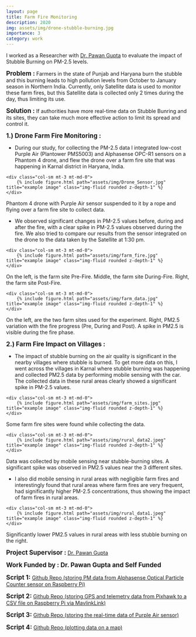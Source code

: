 ```yaml
---
layout: page
title: Farm Fire Monitoring
description: 2020
img: assets/img/drone-stubble-burning.jpg
importance: 3
category: work
---
```


I worked as a Researcher with <a href="https://appliedsciences.nasa.gov/about/our-team/pawan-gupta-0" target="_blank">Dr. Pawan Gupta</a> to evaluate the impact of Stubble Burning on PM-2.5 levels.

<span style="font-size: 17px;"><b>Problem :</b></span>
Farmers in the state of Punjab and Haryana burn the stubble and this burning leads to high pollution levels from October to January season in Northern India. Currently, only Satellite data is used to monitor these farm fires, but this Satellite data is collected only 2 times during the day, thus limiting its use.

<span style="font-size: 17px;"><b>Solution :</b></span>
If authorities have more real-time data on Stubble Bunring and its sites, they can take much more effective action to limit its spread and control it.

<span style="font-size: 17px;"><b>1.) Drone Farm Fire Monitoring :</b></span>

- During our study, for collecting the PM-2.5 data I integrated low-cost Purple Air (Plantower PMS5003) and Alphasense OPC-R1 sensors on a Phantom 4 drone, and flew the drone over a farm fire site that was happening in Karnal district in Haryana, India.

<div class="row"> 

    <div class="col-sm mt-3 mt-md-0">
        {% include figure.html path="assets/img/Drone_Sensor.jpg" title="example image" class="img-fluid rounded z-depth-1" %}
    </div>
</div>
<div class="caption">
Phantom 4 drone with Purple Air sensor suspended to it by a rope and flying over a farm fire site to collect data.</div>

- We observed significant changes in PM-2.5 values before, during and after the fire, with a clear spike in PM-2.5 values observed during the fire. We also tried to compare our results from the sensor integrated on the drone to the data taken by the Satellite at 1:30 pm.

<div class="row"> 

    <div class="col-sm mt-3 mt-md-0">
        {% include figure.html path="assets/img/farm_fire.jpg" title="example image" class="img-fluid rounded z-depth-1" %}
    </div>

</div>
<div class="caption">
    On the left, is the farm site Pre-Fire. Middle, the farm site During-Fire. Right, the farm site Post-Fire.
</div>

<div class="row"> 

    <div class="col-sm mt-3 mt-md-0">
        {% include figure.html path="assets/img/farm_data.jpg" title="example image" class="img-fluid rounded z-depth-1" %}
    </div>


</div>
<div class="caption">
On the left, are the two farm sites used for the experiment. Right, PM2.5 variation with the fire progress (Pre, During and Post). A spike in PM2.5 is visible during the fire phase.
</div>

<span style="font-size: 17px;"><b>2.) Farm Fire Impact on Villages :</b></span>

- The impact of stubble burning on the air quality is significant in the nearby villages where stubble is burned. To get more data on this, I went across the villages in Karnal where stubble burning was happening and collected PM2.5 data by performing mobile sensing with the car. The collected data in these rural areas clearly showed a significant spike in PM-2.5 values.
<div class="row"> 

    <div class="col-sm mt-3 mt-md-0">
        {% include figure.html path="assets/img/farm_sites.jpg" title="example image" class="img-fluid rounded z-depth-1" %}
    </div>


</div>

<div class="caption">
Some farm fire sites were found while collecting the data.</div>

<div class="row"> 

    <div class="col-sm mt-3 mt-md-0">
        {% include figure.html path="assets/img/rural_data2.jpeg" title="example image" class="img-fluid rounded z-depth-1" %}
    </div>

</div>
<div class="caption">
Data was collected by mobile sensing near stubble-burning sites. A significant spike was observed in PM2.5 values near the 3 different sites.
</div>

- I also did mobile sensing in rural areas with negligible farm fires and interestingly found that rural areas where farm fires are very frequent, had significantly higher PM-2.5 concentrations, thus showing the impact of farm fires in rural areas.

<div class="row"> 

    <div class="col-sm mt-3 mt-md-0">
        {% include figure.html path="assets/img/rural_data1.jpeg" title="example image" class="img-fluid rounded z-depth-1" %}
    </div>

</div>
<div class="caption">
Significantly lower PM2.5 values in rural areas with less stubble burning on the right.</div>


<span style="font-size: 17px;"><b>Project Supervisor :</b></span>
<a href="https://appliedsciences.nasa.gov/about/our-team/pawan-gupta-0" target="_blank"> Dr. Pawan Gupta</a> 
 <br>

<span style="font-size: 17px;"><b>Work Funded by : Dr. Pawan Gupta and Self Funded</b></span>
 <br>

<span style="font-size: 17px;"><b>Script 1:</b></span>
<a href="https://github.com/piyushy6/Mobile-Air-Quality-Sensor" target="_blank"> Github Repo (storing PM data from Alphasense Optical Particle Counter sensor on Raspberry Pi)</a> 
 <br>

<span style="font-size: 17px;"><b>Script 2:</b></span>
<a href="https://github.com/piyushy6/Rpi-Pixhawk-GPS" target="_blank"> Github Repo (storing GPS and telemetry data from Pixhawk to a CSV file on Raspberry Pi via MavlinkLink)</a> 
 <br>

<span style="font-size: 17px;"><b>Script 3:</b></span>
<a href="https://github.com/piyushy6/Purple-Air-Live-Data" target="_blank"> Github Repo (storing the real-time data of Purple Air sensor)</a> 
 <br>

<span style="font-size: 17px;"><b>Script 4:</b></span>
<a href="https://github.com/piyushy6/Spatial-Plots" target="_blank"> Github Repo (plotting data on a map)</a> 
 <br>







